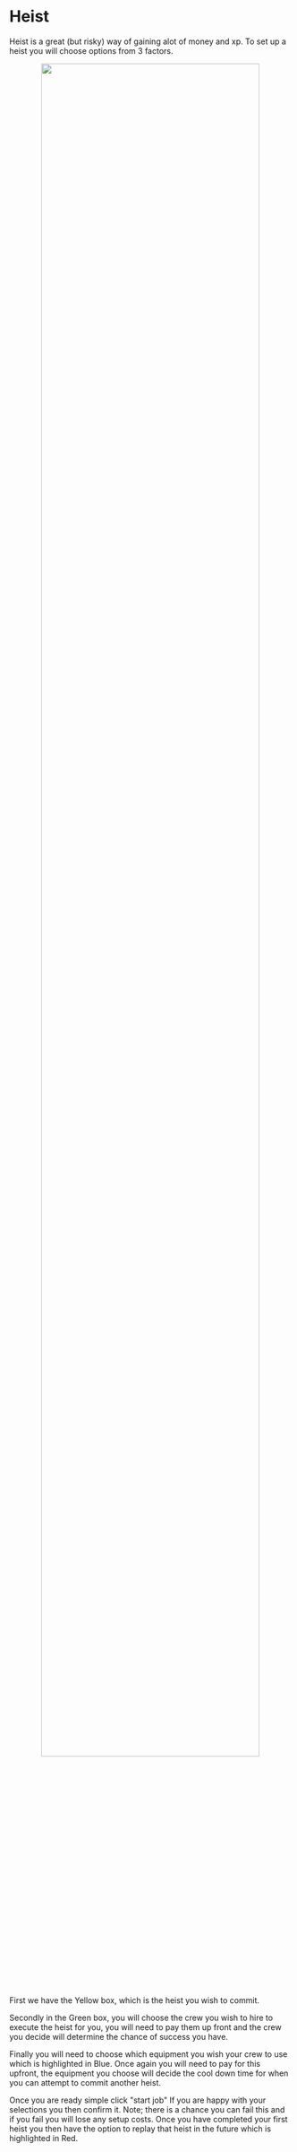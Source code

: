 # Heist

Heist is a great (but risky) way of gaining alot of money and xp. To set up a heist you will choose options from 3 factors. 

<p align="center" width="100%">
    <img width="88%" src="https://i.imgur.com/Lg6Icti.png">
</p>

First we have the Yellow box, which is the heist you wish to commit. 

Secondly in the Green box, you will choose the crew you wish to hire to execute the heist for you, you will need to pay them up front and the crew you decide will determine the chance of success you have. 

Finally you will need to choose which equipment you wish your crew to use which is highlighted in Blue. Once again you will need to pay for this upfront, the equipment you choose will decide the cool down time for when you can attempt to commit another heist. 

Once you are ready simple click "start job" If you are happy with your selections you then confirm it. Note; there is a chance you can fail this and if you fail you will lose any setup costs. Once you have completed your first heist you then have the option to replay that heist in the future which is highlighted in Red.
